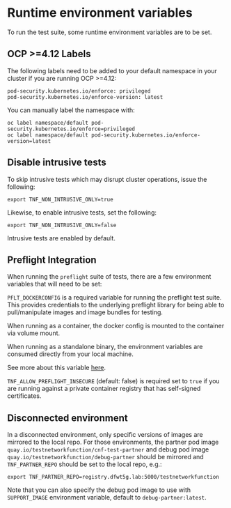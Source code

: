 # Runtime environment variables
To run the test suite, some runtime environment variables are to be set.

## OCP >=4.12 Labels
The following labels need to be added to your default namespace in your cluster
if you are running OCP >=4.12:
```shell
pod-security.kubernetes.io/enforce: privileged
pod-security.kubernetes.io/enforce-version: latest
```

You can manually label the namespace with:
```shell
oc label namespace/default pod-security.kubernetes.io/enforce=privileged
oc label namespace/default pod-security.kubernetes.io/enforce-version=latest
```

## Disable intrusive tests
To skip intrusive tests which may disrupt cluster operations, issue the
following:
```shell
export TNF_NON_INTRUSIVE_ONLY=true
```

Likewise, to enable intrusive tests, set the following:
```shell
export TNF_NON_INTRUSIVE_ONLY=false
```
Intrusive tests are enabled by default.

## Preflight Integration
When running the `preflight` suite of tests, there are a few environment variables that
will need to be set:

`PFLT_DOCKERCONFIG` is a required variable for running the preflight test suite.  This 
provides credentials to the underlying preflight library for being able to pull/manipulate
images and image bundles for testing.

When running as a container, the docker config is mounted to the container via volume mount.

When running as a standalone binary, the environment variables are consumed directly from your local machine.

See more about this variable [here](https://github.com/redhat-openshift-ecosystem/openshift-preflight/blob/main/docs/CONFIG.md).

`TNF_ALLOW_PREFLIGHT_INSECURE` (default: false) is required set to `true` if you are running
against a private container registry that has self-signed certificates.


## Disconnected environment
In a disconnected environment, only specific versions of images are mirrored to
the local repo. For those environments, the partner pod image
`quay.io/testnetworkfunction/cnf-test-partner` and debug pod image
`quay.io/testnetworkfunction/debug-partner` should be mirrored and
`TNF_PARTNER_REPO` should be set to the local repo, e.g.:
```shell
export TNF_PARTNER_REPO=registry.dfwt5g.lab:5000/testnetworkfunction
```

Note that you can also specify the debug pod image to use with `SUPPORT_IMAGE`
environment variable, default to `debug-partner:latest`.
